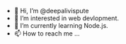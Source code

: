 - 👋 Hi, I’m @deepalivispute
- 👀 I’m interested in web devlopment.
- 🌱 I’m currently learning Node.js.
- 📫 How to reach me ...

<!---
deepalivispute/deepalivispute is a ✨ special ✨ repository because its `README.md` (this file) appears on your GitHub profile.
You can click the Preview link to take a look at your changes.
--->
